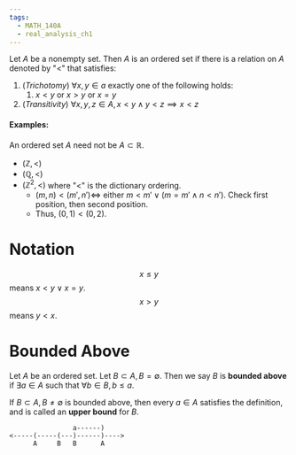 ```yaml
---
tags:
  - MATH_140A
  - real_analysis_ch1
---
```

Let $A$ be a nonempty set. Then $A$ is an ordered set if there is a relation on $A$ denoted by "<" that satisfies:
1. (*Trichotomy*) $\forall x,y \in a$ exactly one of the following holds:
	1. $x < y$ or $x > y$ or $x = y$
2. (*Transitivity*) $\forall x,y,z \in A, x < y \wedge y < z \implies x <z$

#### Examples:
An ordered set $A$ need not be $A \subset \mathbb{R}$. 
- $(\mathbb{Z}, <)$ 
- $(\mathbb{Q}, <)$
- $(\mathbb{Z}^{2}, <)$ where "<" is the dictionary ordering. 
	- $(m,n) < (m',n') \iff$ either $m < m' \vee (m = m' \wedge n < n')$. Check first position, then second position. 
	- Thus, $(0, 1) < (0, 2)$. 

# Notation
$$
x \leq y
$$
means $x < y \vee x = y$. 
$$
x > y
$$
means $y < x$. 


# Bounded Above
Let $A$ be an ordered set. Let $B \subset A, B = \emptyset$. Then we say $B$ is **bounded above** if $\exists a \in A$ such that $\forall b \in B, b \leq a$. 

If $B \subset A, B \neq \emptyset$ is bounded above, then every $a \in A$ satisfies the definition, and is called an **upper bound** for $B$. 
```
                a------)
<-----(-----(---)------)---->
      A     B   B      A
```

